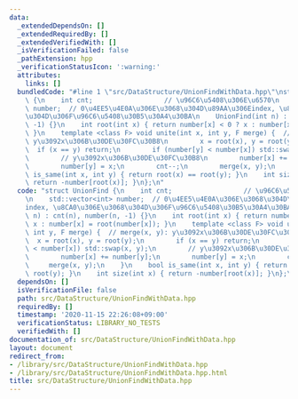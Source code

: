 ```yaml
---
data:
  _extendedDependsOn: []
  _extendedRequiredBy: []
  _extendedVerifiedWith: []
  _isVerificationFailed: false
  _pathExtension: hpp
  _verificationStatusIcon: ':warning:'
  attributes:
    links: []
  bundledCode: "#line 1 \"src/DataStructure/UnionFindWithData.hpp\"\nstruct UnionFind\
    \ {\n    int cnt;                  // \u96C6\u5408\u306E\u6570\n    std::vector<int>\
    \ number;  // 0\u4EE5\u4E0A\u306E\u3068\u304D\u89AA\u306Eindex, \u8CA0\u306E\u3068\
    \u304D\u306F\u96C6\u5408\u30B5\u30A4\u30BA\n    UnionFind(int n) : cnt(n), number(n,\
    \ -1) {}\n    int root(int x) { return number[x] < 0 ? x : number[x] = root(number[x]);\
    \ }\n    template <class F> void unite(int x, int y, F merge) {  // merge(x, y):\
    \ y\u3092x\u306B\u30DE\u30FC\u30B8\n        x = root(x), y = root(y);\n      \
    \  if (x == y) return;\n        if (number[y] < number[x]) std::swap(x, y);\n\
    \        // y\u3092x\u306B\u30DE\u30FC\u30B8\n        number[x] += number[y];\n\
    \        number[y] = x;\n        cnt--;\n        merge(x, y);\n    }\n    bool\
    \ is_same(int x, int y) { return root(x) == root(y); }\n    int size(int x) {\
    \ return -number[root(x)]; }\n};\n"
  code: "struct UnionFind {\n    int cnt;                  // \u96C6\u5408\u306E\u6570\
    \n    std::vector<int> number;  // 0\u4EE5\u4E0A\u306E\u3068\u304D\u89AA\u306E\
    index, \u8CA0\u306E\u3068\u304D\u306F\u96C6\u5408\u30B5\u30A4\u30BA\n    UnionFind(int\
    \ n) : cnt(n), number(n, -1) {}\n    int root(int x) { return number[x] < 0 ?\
    \ x : number[x] = root(number[x]); }\n    template <class F> void unite(int x,\
    \ int y, F merge) {  // merge(x, y): y\u3092x\u306B\u30DE\u30FC\u30B8\n      \
    \  x = root(x), y = root(y);\n        if (x == y) return;\n        if (number[y]\
    \ < number[x]) std::swap(x, y);\n        // y\u3092x\u306B\u30DE\u30FC\u30B8\n\
    \        number[x] += number[y];\n        number[y] = x;\n        cnt--;\n   \
    \     merge(x, y);\n    }\n    bool is_same(int x, int y) { return root(x) ==\
    \ root(y); }\n    int size(int x) { return -number[root(x)]; }\n};\n"
  dependsOn: []
  isVerificationFile: false
  path: src/DataStructure/UnionFindWithData.hpp
  requiredBy: []
  timestamp: '2020-11-15 22:26:08+09:00'
  verificationStatus: LIBRARY_NO_TESTS
  verifiedWith: []
documentation_of: src/DataStructure/UnionFindWithData.hpp
layout: document
redirect_from:
- /library/src/DataStructure/UnionFindWithData.hpp
- /library/src/DataStructure/UnionFindWithData.hpp.html
title: src/DataStructure/UnionFindWithData.hpp
---
```

